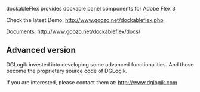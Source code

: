 dockableFlex provides dockable panel components for Adobe Flex 3

Check the latest Demo:
http://www.goozo.net/dockableflex.php

Documents:
http://www.goozo.net/dockableflex/docs/


## Advanced version ##
DGLogik invested into developing some advanced functionalities.
And those become the proprietary source code of DGLogik.

If you are interested, please contact them at:
http://www.dglogik.com